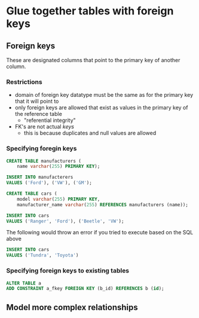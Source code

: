 # Glue together tables with foreign keys

## Foreign keys
These are designated columns that point to the primary key of another column.

### Restrictions
- domain of foreign key datatype must be the same as for the primary key that it will point to
- only foreign keys are allowed that exist as values in the primary key of the reference table
    - "referential integrity"
- FK's are not actual _keys_
    - this is because duplicates and null values are allowed

### Specifying foregin keys
```sql
CREATE TABLE manufacturers (
    name varchar(255) PRIMARY KEY);

INSERT INTO manufacterers
VALUES ('Ford'), ('VW'), ('GM'); 

CREATE TABLE cars (
    model varchar(255) PRIMARY KEY,
    manufacturer_name varchar(255) REFERENCES manufacturers (name));

INSERT INTO cars 
VALUES ('Ranger', 'Ford'), ('Beetle', 'VW');
```
The following would throw an error if you tried to execute based on the SQL above
```sql
INSERT INTO cars
VALUES ('Tundra', 'Toyota')
```

### Specifying foreign keys to existing tables
```sql
ALTER TABLE a
ADD CONSTRAINT a_fkey FOREIGN KEY (b_id) REFERENCES b (id);
```

## Model more complex relationships